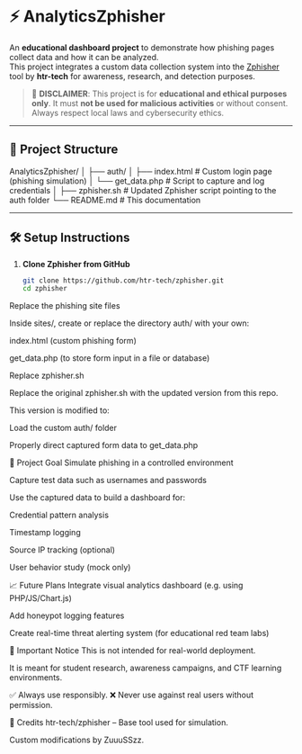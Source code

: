 # ⚡ AnalyticsZphisher

An **educational dashboard project** to demonstrate how phishing pages collect data and how it can be analyzed.  
This project integrates a custom data collection system into the [Zphisher](https://github.com/htr-tech/zphisher) tool by **htr-tech** for awareness, research, and detection purposes.

> 🚨 **DISCLAIMER**: This project is for **educational and ethical purposes only**. It must **not be used for malicious activities** or without consent. Always respect local laws and cybersecurity ethics.

---

## 📁 Project Structure

AnalyticsZphisher/
│
├── auth/
│ ├── index.html # Custom login page (phishing simulation)
│ └── get_data.php # Script to capture and log credentials
│
├── zphisher.sh # Updated Zphisher script pointing to the auth folder
└── README.md # This documentation


---

## 🛠️ Setup Instructions

1. **Clone Zphisher from GitHub**
   ```bash
   git clone https://github.com/htr-tech/zphisher.git
   cd zphisher
Replace the phishing site files

Inside sites/, create or replace the directory auth/ with your own:

index.html (custom phishing form)

get_data.php (to store form input in a file or database)

Replace zphisher.sh

Replace the original zphisher.sh with the updated version from this repo.

This version is modified to:

Load the custom auth/ folder

Properly direct captured form data to get_data.php

🎯 Project Goal
Simulate phishing in a controlled environment

Capture test data such as usernames and passwords

Use the captured data to build a dashboard for:

Credential pattern analysis

Timestamp logging

Source IP tracking (optional)

User behavior study (mock only)

📈 Future Plans
Integrate visual analytics dashboard (e.g. using PHP/JS/Chart.js)

Add honeypot logging features

Create real-time threat alerting system (for educational red team labs)

📌 Important Notice
This is not intended for real-world deployment.

It is meant for student research, awareness campaigns, and CTF learning environments.

✅ Always use responsibly.
❌ Never use against real users without permission.

🙏 Credits
htr-tech/zphisher – Base tool used for simulation.

Custom modifications by ZuuuSSzz.
